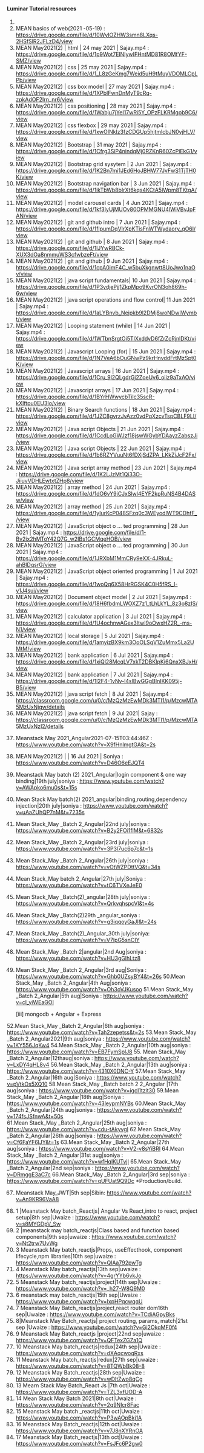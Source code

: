 <h4>Luminar Tutorial resources </h4>

<!-- 	[0] fundamentals Html | CSS | Bootstrap | Node -->

01. 
02. MEAN basics of web(2021 -05-19)                             : https://drive.google.com/file/d/10WyIOZHW3smn8LXqs-2HSfSlR2JFLzD4/view
03. MEAN May2021(2) | html | 24 may 2021 | Sajay.mp4            : https://drive.google.com/file/d/1p9Wot7ElNIywIFHntMD81R8OMfYF-SMZ/view
04. MEAN May2021(2) | css | 25 may 2021 | Sajay.mp4             : https://drive.google.com/file/d/1_L8zGeKmg7Weid5uH9tMuyVDOMLCpLPb/view
05. MEAN May2021(2) | css box model | 27 may 2021 | Sajay.mp4   : https://drive.google.com/file/d/1XPblFwnDnMyT9cRq-zpkAdOF2Irn_nr6/view
06. MEAN May2021(2) | css positioning | 28 may 2021 | Sajay.mp4 : https://drive.google.com/file/d/1Wabju7jYeI17wRi5Y_OPzFLKRMgob9C6/view
07. MEAN May2021(2) | css flexbox | 29 may 2021 | Sajay.mp4     : https://drive.google.com/file/d/1xwOINklz3fzCDGUp5hjtmlcbJN0yjHLV/view
08. MEAN May2021(2) | Bootstrap | 31 may 2021 | Sajay.mp4       : https://drive.google.com/file/d/1Cfrg3SiP4nindqMj0RZKnR60ZcPiEkG1/view
09. MEAN May2021(2) | Bootstrap grid sysytem | 2 Jun 2021 | Sajay.mp4   : https://drive.google.com/file/d/1K2Bn7mi1JEd6HoJBHW77JvFwS1TjTH0K/view
10. MEAN May2021(2) | Bootstrap navigation bar | 3 Jun 2021 | Sajay.mp4 : https://drive.google.com/file/d/1ikTbWb8bIrXt6kqs4KCtA5lWpm8TKtgA/view
11. MEAN May2021(2) | model carousel cards | 4 Jun 2021 | Sajay.mp4  : https://drive.google.com/file/d/1kf3IyUjMUOv80OPMMGNU4lWiVBvJpFAN/view
12. MEAN May2021(2) | git and github intro | 7 Jun 2021 | Sajay.mp4 : https://drive.google.com/file/d/1fIpumDqVIrXpKTisFnWTWydaory_qO6l/view
13. MEAN May2021(2) | git and github | 8 Jun 2021 | Sajay.mp4       : https://drive.google.com/file/d/1lJYwRBCk-XUX3dOa8nmmuWS3cfwbzeFt/view
14. MEAN May2021(2) | git and github | 9 Jun 2021 | Sajay.mp4       : https://drive.google.com/file/d/1cpA0imF4C_w5buXkgnwtt8UoJwo1naOv/view
15. MEAN May2021(2) | java script fundamentals| 10 Jun 2021 | Sajay.mp4     : https://drive.google.com/file/d/1P3ydjePjj1ZkpMpo9KvrON3oh869h-6w/view
16. MEAN May2021(2) | java script operations and flow control| 11 Jun 2021 | Sajay.mp4 : https://drive.google.com/file/d/1aLYBnvb_Neipkb9l2DMj8woNDwIWymbt/view
17. MEAN May2021(2) | Looping statement (while) | 14 Jun 2021 | Sajay.mp4 : https://drive.google.com/file/d/1WTbnSrgtOi5TIXxddvD6fZrZcRjnlDKt/view
18. MEAN May2021(2) | Javascript Looping (for) | 15 Jun 2021 | Sajay.mp4 : https://drive.google.com/file/d/1N7VeA6bOuGNwPz9krHnvddFrtMzSpt0K/view
19. MEAN May2021(2) | Javascript arrays | 16 Jun 2021 | Sajay.mp4       : https://drive.google.com/file/d/1Cru_9l2QLgdrGj2ZoeUv6_oiiz9aTxAO/view
20. MEAN May2021(2) | Javascript arrays | 17 Jun 2021 | Sajay.mp4       : https://drive.google.com/file/d/1BYrHWwycbTiIc35scR-kXlftpu0EU3Io/view
21. MEAN May2021(2) | Binary Search functions | 18 Jun 2021 | Sajay.mp4 : https://drive.google.com/file/d/1JZC8gvrzJvAzz0vdPqXzcvTspCBLF9LI/view
22. MEAN May2021(2) | Java script Objects | 21 Jun 2021 | Sajay.mp4 : https://drive.google.com/file/d/1CcdLoGWJzf18jswWGybYDAayzZabszJi/view
23. MEAN May2021(2) | Java script Objects | 22 Jun 2021 | Sajay.mp4 : https://drive.google.com/file/d/1b6RZYVuuNt6fDXjSdZPA_LKkZiJcF2Fx/view
24. MEAN May2021(2) | Java script array method | 23 Jun 2021 | Sajay.mp4 : https://drive.google.com/file/d/1K2LJzMt1Qi33O-JiiuvVDHLEwtxtZHp8/view
25. MEAN May2021(2) | array method | 24 Jun 2021 | Sajay.mp4        : https://drive.google.com/file/d/1dO6vY9jCJxSlwl4EYF2kpRuNS4B4DASw/view
26. MEAN May2021(2) | array method | 25 Jun 2021 | Sajay.mp4        : https://drive.google.com/file/d/1yIurKcP048SFzq0c3WEyodlWT9CDhfF_/view
27. MEAN May2021(2) | JavaScript object o ... ted programming | 28 Jun 2021 | Sajay.mp4 : https://drive.google.com/file/d/1-Bv2ix2hMToY42Q7G_w2IBs1GCMqeHOB/view
28. MEAN May2021(2) | JavaScript object o ... ted programming | 30 Jun 2021 | Sajay.mp4 : https://drive.google.com/file/d/1JRXbM1MmCRy9eXX-4JRkuL-ahBIDqsrG/view
29. MEAN May2021(2) | JavaScript object oriented programming | 1 Jul 2021 | Sajay.mp4 : https://drive.google.com/file/d/1woQq6X58HrRGSK4C0H5fRS_I-y1J4sui/view
30. MEAN May2021(2) | Document object model | 2 Jul 2021 | Sajay.mp4 : https://drive.google.com/file/d/18H6fbdmLWOXZ7z1_tLhLkYL_8z3o8zIS/view
31. MEAN May2021(2) | calculator application | 3 Jul 2021 | Sajay.mp4 : https://drive.google.com/file/d/1U4ochnwAGex3ltwI9oOwxHZ2R_-ms-N1/view
32. MEAN May2021(2) | local storage | 5 Jul 2021 | Sajay.mp4        : https://drive.google.com/file/d/1amyizBX9km3OoOLSqV1ZuMmx5La2UMtM/view
33. MEAN May2021(2) | bank application | 6 Jul 2021 | Sajay.mp4     : https://drive.google.com/file/d/1xiQl28McqLV7xkT2DBKIpKi6QnxXBJxH/view
34. MEAN May2021(2) | bank application | 7 Jul 2021 | Sajay.mp4     : https://drive.google.com/file/d/1l2F4-1vNv-l4slBwGGgBInIKK095j-B5/view
35. MEAN May2021(2) | java script fetch | 8 Jul 2021 | Sajay.mp4    : https://classroom.google.com/u/0/c/MzQzMzEwMDk3MTI1/p/MzcwMTA5MzUxNjgw/details
36. MEAN May2021(2) | java script fetch | 9 Jul 2021| Sajay         : https://classroom.google.com/u/0/c/MzQzMzEwMDk3MTI1/p/MzcwMTA5MzUxNzI2/details		


<!-- 		[i] Angular -->

37. Meanstack May 2021_Angular2021-07-15T03:44:46Z : https://www.youtube.com/watch?v=X9fHnlmgtGA&t=2s
38. MEAN May2021(2) | | 16 Jul 2021 | Soniya  : https://www.youtube.com/watch?v=D46O6eEJQT4
39. Meanstack May batch (2) 2021_Angular|login component & one way binding|19th july|soniya : https://www.youtube.com/watch?v=AWApko6mu0s&t=15s
40. Mean Stack May batch(2) 2021_angular|binding,routing,dependency injection|20th july|soniya : https://www.youtube.com/watch?v=uAaZUhQP7nM&t=7235s
41. Mean Stack_May _Batch 2_Angular|22nd july|soniya : https://www.youtube.com/watch?v=B2y2FOi1flM&t=6832s
42. Mean Stack_May _Batch 2_Angular|23rd july|soniya : https://www.youtube.com/watch?v=3P3l7uc6p7c&t=1s
43. Mean Stack_May _Batch 2_Angular|26th july|soniya : https://www.youtube.com/watch?v=vOtWZPDttVQ&t=34s
44. Mean Stack_May batch 2_Angular|27th july|Soniya  : https://www.youtube.com/watch?v=tC6TVXeJeE0
45. Mean Stack_May _Batch(2)_angular|28th july|soniya : https://www.youtube.com/watch?v=QrkvqhspcVI&t=4s
46. Mean Stack_May _Batch(2)29th _angular_soniya    : https://www.youtube.com/watch?v=g3iqqoyGaJI&t=24s
			
	<!-- 		Back End -->
	
<!-- 		[ii] Express. -->

47. Mean Stack_May _Batch(2)_Angular_30th july|soniya: https://www.youtube.com/watch?v=V7lpG5snCIY
48. Mean Stack_May _Batch 2|angular|2nd Aug|soniya : https://www.youtube.com/watch?v=HU3gGlhLtz8
49. Mean Stack_May _Batch 2_Angular|3rd aug|Soniya : https://www.youtube.com/watch?v=Ghb0UZsyBY4&t=26s
50.Mean Stack_May _Batch 2_Angular|4th Aug|soniya  : https://www.youtube.com/watch?v=Oh3oVJKusoo
51.Mean Stack_May _Batch 2_Angular|5th aug|Soniya  : https://www.youtube.com/watch?v=cI_yiWEaGOI

	[iii] mongodb + Angular + Express 

52.Mean Stack_May _Batch 2_Angular|6th aug|soniya  : https://www.youtube.com/watch?v=Tah2zepetss&t=2s
53.Mean Stack_May _Batch 2_Angular2021|9th aug|soniya : https://www.youtube.com/watch?v=1KY556JqKw4
54.Mean Stack_May _Batch 2_Angular|10th aug|soniya : https://www.youtube.com/watch?v=EB7FymSplJ8
55. Mean Stack_May _Batch 2_Angular|12thaug|soniya : https://www.youtube.com/watch?v=LxDY4qHL8v4
56.Mean Stack_May _Batch 2_Angular|13th aug|soniya : https://www.youtube.com/watch?v=4310X0DNC-Y
57.Mean Stack_May _Batch 2_Angular|16th aug|Soniya : https://www.youtube.com/watch?v=pVtkOs5XQ10
58.Mean Stack_May _Batch batch 2 2_Angular |17th aug|soniya : https://www.youtube.com/watch?v=igcI1tzit30
59.Mean Stack_May _Batch 2_Angular|18th aug|Soniya : https://www.youtube.com/watch?v=43leypmNYBs
60.Mean Stack_May _Batch 2_Angular|24th aug|soniya : https://www.youtube.com/watch?v=174fsJSfnwA&t=50s  
61.Mean Stack_May _Batch 2_Angular|25th aug|soniya : https://www.youtube.com/watch?v=cdu-tAkyvgI
62.Mean Stack_May _Batch 2_Angular|26th aug|soniya : https://www.youtube.com/watch?v=Cf6FaYF6lJY&t=1s
63.Mean Stack_May _Batch 2_Angular|27th aug|soniya : https://www.youtube.com/watch?v=V2-v8sYiBRI
64.Mean Stack_May _Batch 2_Angular|31st aug|soniya : https://www.youtube.com/watch?v=wfHqlKUTvjI
65.Mean Stack_May _Batch 2_Angular|2nd  sep|soniya : https://www.youtube.com/watch?v=DRmggE3aC7c
66.Mean Stack_May _Batch 2_Angular|3rd  sep|soniya : https://www.youtube.com/watch?v=qUFUat9Q9Dc *Production/build.

<!-- 	[iv] AUTH JWT -->

67. Meanstack May_JWT|5th sep|Sibin: https://www.youtube.com/watch?v=An9KR96VaA8

<!-- 	[iv] React. -->
68. 1 |Meanstack May batch_Reactjs| Angular Vs React,intro to react, project setup|8th sep|Uwaize : https://www.youtube.com/watch?v=s8MYGDpV_Sw
69. 2 |meanstack may batch_reactjs|Class based and function based components|9th sep|uwaize : https://www.youtube.com/watch?v=Nt2trw7UvWg
70. 3 Meanstack May batch_reactjs|Props, useEffecthook, component lifecycle,npm libraries|10th sep|uwaize : https://www.youtube.com/watch?v=QlAa792pwTg
71. 4 Meanstack May batch_reactjs|13th sep|uwaize : https://www.youtube.com/watch?v=4grYYb6vkJo
72. 5 Meanstack May batch_reactjs|project|14th sep|Uwaize : https://www.youtube.com/watch?v=_h27-W8Q9M0
73. 6 meanstack may batch_reactjs|15th sep|Uwaize : https://www.youtube.com/watch?v=IxpHPqcwqqU
74. 7 Meanstack May Batch_reactjs|project,react router dom16th sep|Uwaize : https://www.youtube.com/watch?v=TCdiAGpyBks
75. 8|Meanstack May Batch_reactjs| project routing, params, match|21st sep |Uwaize : https://www.youtube.com/watch?v=Gi2OkqMF0f4
76. 9 Meanstack May Batch_reactjs |project|22nd sep|uwaize : https://www.youtube.com/watch?v=QFTexZGZa1Q
77. 10 Meanstack May batch_reactjs|redux|24th sep|Uwaize : https://www.youtube.com/watch?v=dXAqcwoqRxs
78. 11 Meanstack May batch_reactjs|redux|27th sep|uwaize : https://www.youtube.com/watch?v=8TQWbBk08-8
79. 12 Meanstack May Batch_reactjs|28th sep|Uwaize : https://www.youtube.com/watch?v=wDltZwo8qCg
80. 13 Mearn Stack May Batch_React Js |7th oct|Uwaize : https://www.youtube.com/watch?v=TZL3xfUOD-A
81. 14 Mean Stack May Batch 2021|8th oct|Uwaize : https://www.youtube.com/watch?v=2q9Nlcr8Fac
82. 15 Meanstack May batch _reactjs|11th oct|Uwaize : https://www.youtube.com/watch?v=P3wAOpBkj1A
83. 16 Meanstack May Batch_reactjs|12th oct|Uwaize : https://www.youtube.com/watch?v=v7J8nXYRnOA
84. 17 Meanstack May Batch_reactjs|13th oct|Uwaize : https://www.youtube.com/watch?v=FsJFc6P2gw0

<!-- ************************************ THE END ************************************************ -->
